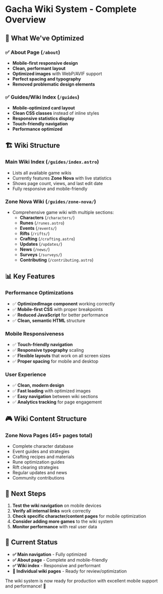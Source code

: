 # Gacha Wiki System - Complete Overview

## 🎯 **What We've Optimized**

### ✅ **About Page** (`/about`)
- **Mobile-first responsive design**
- **Clean, performant layout**
- **Optimized images** with WebP/AVIF support
- **Perfect spacing and typography**
- **Removed problematic design elements**

### ✅ **Guides/Wiki Index** (`/guides`)
- **Mobile-optimized card layout**
- **Clean CSS classes** instead of inline styles
- **Responsive statistics display**
- **Touch-friendly navigation**
- **Performance optimized**

## 🏗️ **Wiki Structure**

### **Main Wiki Index** (`/guides/index.astro`)
- Lists all available game wikis
- Currently features **Zone Nova** with live statistics
- Shows page count, views, and last edit date
- Fully responsive and mobile-friendly

### **Zone Nova Wiki** (`/guides/zone-nova/`)
- Comprehensive game wiki with multiple sections:
  - **Characters** (`/characters/`)
  - **Runes** (`/runes.astro`)
  - **Events** (`/events/`)
  - **Rifts** (`/rifts/`)
  - **Crafting** (`/crafting.astro`)
  - **Updates** (`/updates/`)
  - **News** (`/news/`)
  - **Surveys** (`/surveys/`)
  - **Contributing** (`/contributing.astro`)

## 📊 **Key Features**

### **Performance Optimizations**
- ✅ **OptimizedImage component** working correctly
- ✅ **Mobile-first CSS** with proper breakpoints
- ✅ **Reduced JavaScript** for better performance
- ✅ **Clean, semantic HTML** structure

### **Mobile Responsiveness**
- ✅ **Touch-friendly navigation**
- ✅ **Responsive typography** scaling
- ✅ **Flexible layouts** that work on all screen sizes
- ✅ **Proper spacing** for mobile and desktop

### **User Experience**
- ✅ **Clean, modern design**
- ✅ **Fast loading** with optimized images
- ✅ **Easy navigation** between wiki sections
- ✅ **Analytics tracking** for page engagement

## 🎮 **Wiki Content Structure**

### **Zone Nova Pages** (45+ pages total)
- Complete character database
- Event guides and strategies
- Crafting recipes and materials
- Rune optimization guides
- Rift clearing strategies
- Regular updates and news
- Community contributions

## 🚀 **Next Steps**

1. **Test the wiki navigation** on mobile devices
2. **Verify all internal links** work correctly
3. **Check specific character/content pages** for mobile optimization
4. **Consider adding more games** to the wiki system
5. **Monitor performance** with real user data

## 🎯 **Current Status**

- **✅ Main navigation** - Fully optimized
- **✅ About page** - Complete and mobile-friendly
- **✅ Wiki index** - Responsive and performant
- **🔄 Individual wiki pages** - Ready for review/optimization

The wiki system is now ready for production with excellent mobile support and performance! 🌟
